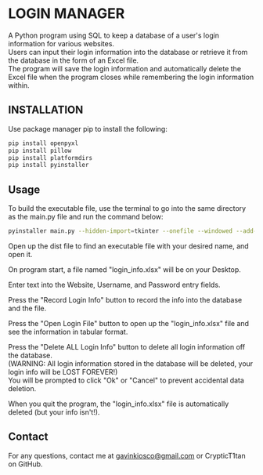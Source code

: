# LOGIN MANAGER
A Python program using SQL to keep a database of a user's login information for various websites.  
Users can input their login information into the database or retrieve it from the database in the form of an Excel file.  
The program will save the login information and automatically delete the Excel file when the program closes while remembering the login information within. 

## INSTALLATION
Use package manager pip to install the following:

```bash
pip install openpyxl
pip install pillow
pip install platformdirs
pip install pyinstaller
```

## Usage
To build the executable file, use the terminal to go into the same directory as the main.py file and run the command below:

```bash
pyinstaller main.py --hidden-import=tkinter --onefile --windowed --add-data "../assets:assets" --icon=../assets/lock_icon.icns --name "<Desired Name of Executable>"
```

Open up the dist file to find an executable file with your desired name, and open it.

On program start, a file named "login_info.xlsx" will be on your Desktop.  

Enter text into the Website, Username, and Password entry fields.  

Press the "Record Login Info" button to record the info into the database and the file.  

Press the "Open Login File" button to open up the "login_info.xlsx" file and see the information in tabular format.  

Press the "Delete ALL Login Info" button to delete all login information off the database.  
(WARNING: All login information stored in the database will be deleted, your login info will be LOST FOREVER!)  
You will be prompted to click "Ok" or "Cancel" to prevent accidental data deletion.  

When you quit the program, the "login_info.xlsx" file is automatically deleted (but your info isn't!).  

## Contact
For any questions, contact me at gavinkiosco@gmail.com or CrypticT1tan on GitHub.